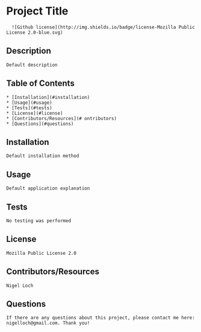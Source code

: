 


  #  Project Title

      ![Github license](http://img.shields.io/badge/license-Mozilla Public License 2.0-blue.svg)

  ##  Description



    Default description

  ##  Table of Contents
    * [Installation](#installation)
    * [Usage](#usage)
    * [Tests](#tests)
    * [License](#license)
    * [Contributors/Resources](# ontributors)
    * [Questions](#questions)


  ##  Installation




    Default installation method


  ##  Usage




    Default application explanation


  ##  Tests




    No testing was performed


  ##  License




    Mozilla Public License 2.0


  ##  Contributors/Resources




    Nigel Loch


  ##  Questions




    If there are any questions about this project, please contact me here: nigelloch@gmail.com. Thank you!


    
  